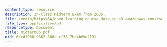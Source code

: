 ```yaml
---
content_type: resource
description: In-class Midterm Exam from 2006.
file: /media/https%3A/open-learning-course-data-rc.s3.amazonaws.com/esd-04j-frameworks-and-models-in-engineering-systems-engineering-system-design-spring-2007/6ccdf9609862868ccf387bd4b66e2191_midterm06.pdf
file_type: application/pdf
resourcetype: Document
title: midterm06.pdf
uid: 6ccdf960-9862-868c-cf38-7bd4b66e2191
---
```

